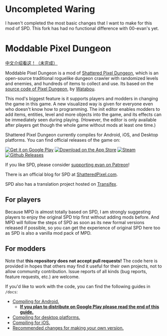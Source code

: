 # Uncompleted Waring

I haven't completed the most basic changes that I want to make for this mod of SPD. This fork has had no functional difference with 00-evan's yet.

# Moddable Pixel Dungeon

[中文介绍看这！（未完成）](/README.md)

Moddable Pixel Dungeon is a mod of [Shattered Pixel Dungeon](https://shatteredpixel.com/shatteredpd/), which is an open-source traditional roguelike dungeon crawler with randomized levels and enemies, and hundreds of items to collect and use. Its based on the [source code of Pixel Dungeon](https://github.com/00-Evan/pixel-dungeon-gradle), by [Watabou](https://www.watabou.ru).

This mod's biggest feature is it supports players and modders in changing the game in this game. A new visualized way is given for everyone even who doesn't know how to programming. The init editor enables modders to add items, entities, level and more objects into the game, and its effects can be immediately seen during playing. (However, the editor is only available after players get though the whole game without mods at least one time.)

Shattered Pixel Dungeon currently compiles for Android, iOS, and Desktop platforms. You can find official releases of the game on:

[![Get it on Google Play](https://shatteredpixel.com/assets/images/gplay-badge.png)](https://play.google.com/store/apps/details?id=com.shatteredpixel.shatteredpixeldungeon)
[![Download on the App Store](https://shatteredpixel.com/assets/images/appstore-badge.png)](https://apps.apple.com/app/shattered-pixel-dungeon/id1563121109)
[![Steam](https://shatteredpixel.com/assets/images/steam-badge.png)](https://store.steampowered.com/app/1769170/Shattered_Pixel_Dungeon/)
[![Github Releases](https://shatteredpixel.com/assets/images/github-badge.png)](https://github.com/00-Evan/shattered-pixel-dungeon/releases)

If you like SPD, please consider [supporting evan on Patreon](https://www.patreon.com/ShatteredPixel)!

There is an official blog for SPD at [ShatteredPixel.com](https://www.shatteredpixel.com/blog/).

SPD also has a translation project hosted on [Transifex](https://www.transifex.com/shattered-pixel/shattered-pixel-dungeon/).

## For players

Because MPD is almost totally based on SPD, I am strongly suggesting players to enjoy the original SPD trip first without adding mods before. And MPD will follow the steps of SPD as soon as its new formal versions released if possible, so you can get the experience of original SPD here too as SPD is also a vanilla mod pack of MPD.

## For modders

Note that **this repository does not accept pull requests!** The code here is provided in hopes that others may find it useful for their own projects, not to allow community contribution. Issue reports of all kinds (bug reports, feature requests, etc.) are welcome.

If you'd like to work with the code, you can find the following guides in `/docs`:
- [Compiling for Android.](docs/getting-started-android.md)
    - **[If you plan to distribute on Google Play please read the end of this guide.](docs/getting-started-android.md#distributing-your-apk)**
- [Compiling for desktop platforms.](docs/getting-started-desktop.md)
- [Compiling for iOS.](docs/getting-started-ios.md)
- [Recommended changes for making your own version.](docs/recommended-changes.md)
